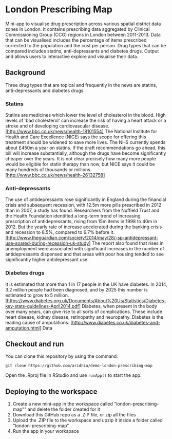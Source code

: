 # London Prescribing Map

Mini-app to visualise drug prescription across various spatial district data zones in London. It contains prescribing data aggregated by Clinical Commissioning Group (CCG) regions in London between 2011-2013. Data that can be visualised includes the percentage of items prescribed corrected to the population and the cost per person. Drug types that can be compared includes statins, anti-depressants and diabetes drugs.
Output and allows users to interactive explore and visualise their data.

## Background

Three drug types that are topical and frequently in the news are statins, anti-depressants and diabetes drugs.

### Statins

Statins are medicines which lower the level of cholesterol in the blood. High levels of 'bad cholesterol' can increase the risk of having a heart attack or a stroke and of developing cardiovascular disease. [http://www.bbc.co.uk/news/health-18101554]
The National Institute for Health and Care Excellence (NICE) says the scope for offering this treatment should be widened to save more lives. The NHS currently spends about £450m a year on statins. If the draft recommendations go ahead, this bill will increase substantially, although the drugs have become significantly cheaper over the years. It is not clear precisely how many more people would be eligible for statin therapy than now, but NICE says it could be many hundreds of thousands or millions. [http://www.bbc.co.uk/news/health-26132758]

### Anti-depressants

The use of antidepressants rose significantly in England during the financial crisis and subsequent recession, with 12.5m more pills prescribed in 2012 than in 2007, a study has found. Researchers from the Nuffield Trust and the Health Foundation identified a long-term trend of increasing prescription of antidepressants, rising from 15m items in 1998 to 40m in 2012. But the yearly rate of increase accelerated during the banking crisis and recession to 8.5%, compared to 6.7% before it. [http://www.theguardian.com/society/2014/may/28/-sp-antidepressant-use-soared-during-recession-uk-study]
The report also found that rises in unemployment were associated with significant increases in the number of antidepressants dispensed and that areas with poor housing tended to see significantly higher antidepressant use.

### Diabetes drugs

It is estimated that more than 1 in 17 people in the UK have diabetes. In 2014, 3.2 million people had been diagnosed, and by 2025 this number is estimated to grow to 5 million. [https://www.diabetes.org.uk/Documents/About%20Us/Statistics/Diabetes-key-stats-guidelines-April2014.pdf]
Diabetes, when present in the body over many years, can give rise to all sorts of complications. These include heart disease, kidney disease, retinopathy and neuropathy. Diabetes is the leading cause of amputations. [http://www.diabetes.co.uk/diabetes-and-amputation.html]
Data

## Checkout and run

You can clone this repository by using the command:

```
git clone https://github.com/aridhia/demo-london-prescribing-map
```

Open the .Rproj file in RStudio and use `runApp()` to start the app.

## Deploying to the workspace

1. Create a new mini-app in the workspace called "london-prescribing-map"" and delete the folder created for it
2. Download this GitHub repo as a .ZIP file, or zip all the files
3. Upload the .ZIP file to the workspace and upzip it inside a folder called "london-prescribing-map"
4. Run the app in your workspace

